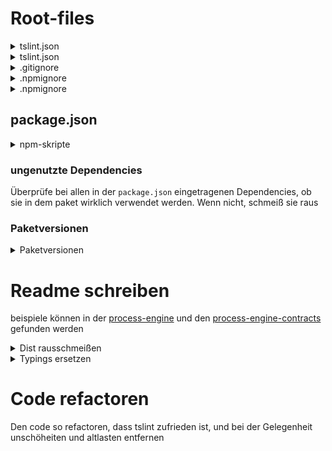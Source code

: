 # Root-files

<details>
<summary>tslint.json</summary>

**Das ist bereits automatisiert geschehen**

- installiere die tslint-config mit `npm install --save-dev @essential-projects/tslint-config`
- lege eine `tslint.json` mit folgendem Inhalt an:
```
{
    "extends": "@essential-projects/tslint-config"
}

```
</details>

<details>
<summary>tslint.json</summary>

**Das ist bereits automatisiert geschehen**

## tsconfig.json

Verwende folgende `tsconfig.json`: 

```
{
  "typingOptions": {
    "enableAutoDiscovery": true
  },
  "compilerOptions": {
    "module": "commonjs",
    "target": "es2017",
    "jsx": "react",
    "lib": [
      "es2017",
      "dom"
    ],
    "sourceMap": true,
    "experimentalDecorators": true
  }
}

```

</details>

<details>
<summary>.gitignore</summary>

**Das ist bereits automatisiert geschehen**

Verwende folgende `.gitignore`:

```
# Logs
logs
*.log
npm-debug.log*

# build directories
dist

# Grunt intermediate storage (http://gruntjs.com/creating-plugins#storing-task-files)
.grunt

# Dependency directories
node_modules

# Optional npm cache directory
.npm

# OSX-finder info-files
*.DS_Store

# IDE configs
.vscode
.idea/
*.iml
*.iws
.classpath
.project
.settings/

```

</details>

<details>
<summary>.npmignore</summary>

**Das ist bereits automatisiert geschehen**

Verwende folgende `.npmignore`:

```
# Logs
logs
*.log
npm-debug.log*

# Grunt intermediate storage (http://gruntjs.com/creating-plugins#storing-task-files)
.grunt

# Dependency directories
node_modules

# Optional npm cache directory
.npm

# OSX-finder info-files
*.DS_Store

# IDE configs
.vscode
.idea/
*.iml
*.iws
.classpath
.project
.settings/

```

</details>

<details>
<summary>.npmignore</summary>

**Das ist bereits automatisiert geschehen**

## gulpfile.js

Verwende folgende `gulpfile.js`. Wenn notwendig, füge `amd` bei den `compileToModules hinzu`:

```
'use strict';

const gulptraum = require('gulptraum');
const gulptraumTypescriptPlugin = require('gulptraum-typescript');
const tsconfig = require('tsconfig');

const buildSystemConfig = {};
const buildSystem = new gulptraum.BuildSystem(buildSystemConfig);

buildSystem.config = buildSystemConfig;

const tsConfigObj = tsconfig.loadSync('.');

const typeScriptConfig = Object.assign({
  compileToModules: ['commonjs']
}, tsConfigObj.config);

const gulp = require('gulp');

buildSystem
  .registerPlugin('typescript', gulptraumTypescriptPlugin, typeScriptConfig)
  .registerTasks(gulp);

```

</details>

## package.json

<details>
<summary>npm-skripte</summary>

**Das ist bereits automatisiert geschehen**

in der package.json sollen folgende Skripte eingefügt werden (siehe
[diesen Artikel](https://blog.greenkeeper.io/what-is-npm-s-prepublish-and-why-is-it-so-confusing-a948373e6be1)
und [diese Definition](https://docs.npmjs.com/misc/scripts#prepublish-and-prepare)):
```
{
  ...
  "scripts": {
    "build": "gulp build",
    "prepublishOnly": "npm run build"
  }
  ...
}
```
</details>

### ungenutzte Dependencies

Überprüfe bei allen in der `package.json` eingetragenen Dependencies, ob sie in dem paket wirklich
verwendet werden. Wenn nicht, schmeiß sie raus

### Paketversionen

<details>
<summary>Paketversionen</summary>

<details>
<summary>Third-party-Paketversionen</summary>

**Das ist bereits automatisiert geschehen**

Verwende in den dependencies der `package.json` die folgenden Paketversionen, falls das entsprechende
Paket verwendet wird:

Paket | Version
---|---
typescript | ^2.5.2
tslint | ^5.7.0
tsconfig | ^7.0.0
loggerhythm | ^1.0.1
sprintf-js | ^1.1.1
es6-promise | ^4.1.1
ajv | ^5.2.2
@types/node | ^8.0.27
eslint | ^4.6.1
eslint-config-5minds | ^0.1.0
bpmn-moddle | ^0.14.0

</details>

<details>
<summary>First-party-Paketversionen</summary>

**Das ist bereits automatisiert geschehen**

Dependencies auf die process-engine-eigenen Pakete müssen auf die folgenden Versionen geändert werden.
Wenn eines der Pakete grade bearbeitet wird, soll dessen Version auf die hier angegebene gesetzt werden,
nur ohne das `^`. zudem soll `utils` umbenannt werden

Paket | Version
---|---
bootstrapper_node | ^2.0.0
bootstrapper | ^2.0.0
core_contracts | ^2.0.0
core | ^2.0.0
data\_model\_contracts | ^2.0.0
data_model | ^2.0.0
datasource\_adapter\_base | ^2.0.0
datasource\_adapter\_localstorage | ^2.0.0
datasource\_adapter\_mongodb | ^2.0.0
datasource\_adapter\_orientdb | ^2.0.0
datasource\_adapter\_postgres | ^2.0.0
datasource\_adapter\_proxy | ^2.0.0
datasource\_adapter\_redis | ^2.0.0
datastore_contracts | ^2.0.0
datastore_http | ^2.0.0
datastore\_messagebus\_contracts | ^2.0.0
datastore_messagebus | ^2.0.0
datastore | ^2.0.0
demo_frontend | ^2.0.0
demo | ^2.0.0
event\_aggregator\_contracts | ^2.0.0
event_aggregator | ^2.0.0
feature_contracts | ^2.0.0
feature | ^2.0.0
frontend_contracts | ^2.0.0
frontend_http | ^2.0.0
frontend_mui | ^2.0.0
frontend\_react\_plugin\_process\_manager | ^2.0.0
frontend | ^2.0.0
graphiql_contracts | ^2.0.0
graphiql_http | ^2.0.0
graphiql | ^2.0.0
http_contracts | ^2.0.0
http_extension | ^2.0.0
http_node | ^2.0.0
http | ^2.0.0
iam_browser | ^2.0.0
iam_contracts | ^2.0.0
iam_http | ^2.0.0
iam | ^2.0.0
invocation_contracts | ^2.0.0
invocation | ^2.0.0
messagebus\_adapter\_faye\_browser | ^2.0.0
messagebus\_adapter\_faye | ^2.0.0
messagebus\_adapter\_local | ^2.0.0
messagebus_contracts | ^2.0.0
messagebus_http | ^2.0.0
messagebus | ^2.0.0
metadata_contracts | ^2.0.0
metadata | ^2.0.0
pki\_service\_contracts | ^2.0.0
pki_service | ^2.0.0
process\_engine\_client\_api | ^2.0.0
process\_engine\_client\_processable\_react | ^2.0.0
process\_engine\_contracts | ^3.0.0
process\_engine\_http | ^3.0.0
process_engine | ^3.0.0
process\_repository\_browser | ^2.0.0
process_repository | ^3.0.0
routing_contracts | ^2.0.0
routing | ^2.0.0
security\_service\_contracts | ^1.0.0
security_service | ^2.0.0
services_contracts | ^2.0.0
services | ^2.0.0
timing_contracts | ^2.0.0
timing | ^2.0.0
utils -> ??? | ^2.0.0
validation_contracts | ^2.0.0
validation | ^2.0.0

</details>

</details>

# Readme schreiben

beispiele können in der [process-engine](https://github.com/ProcessEngineJS/process_engine/tree/feature/readme) und den [process-engine-contracts](https://github.com/ProcessEngineJS/process_engine_contracts/tree/feature/readme) gefunden werden

<details>
<summary>Dist rausschmeißen</summary>

**Das ist bereits automatisiert geschehen**

Einfach den dist-Ordner löschen

</details>

<details>
<summary>Typings ersetzen</summary>

**Das ist bereits geschehen**

Wenn vorhanden und möglich, typings die in einem `typings`-ornder definiert sind durch `@types`-pakete ersetzen

</details>

# Code refactoren

Den code so refactoren, dass tslint zufrieden ist, und bei der Gelegenheit unschöheiten und altlasten entfernen
